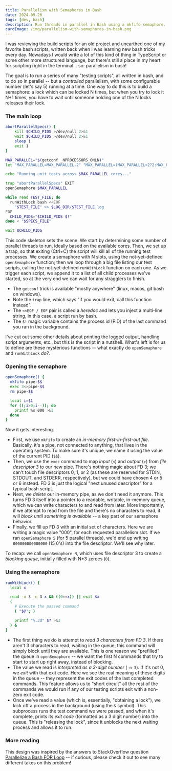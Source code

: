 ```yaml
---
title: Parallelism with Semaphores in Bash
date: 2024-09-26
tags: [dev, bash]
description: Run threads in parallel in Bash using a mkfifo semaphore.
cardImage: /img/parallelism-with-semaphores-in-bash.png
---
```


I was reviewing the build scripts for an old project and unearthed one of my favorite bash scripts, written back when I was learning new bash tricks every day. Nowadays I would write a lot of this kind of thing in TypeScript or some other more structured language, but there's still a place in my heart for scripting right in the terminal... so: parallelism in bash!

The goal is to run a series of many "testing scripts", all written in bash, and to do so in parallel -- but a _controlled_ parallelism, with some configurable number (let's say 5) running at a time. One way to do this is to build a semaphore: a lock which can be locked N times, but when you try to lock it N+1 times, you have to wait until someone holding one of the N locks releases their lock.

### The main loop

```bash
abortParallelSpecs() {
    kill $CHILD_PIDS >/dev/null 2>&1
    wait $CHILD_PIDS >/dev/null 2>&1
    sleep 1
    exit 1
}

MAX_PARALLEL="$(getconf _NPROCESSORS_ONLN)"
let "MAX_PARALLEL=MAX_PARALLEL-2" "MAX_PARALLEL=(MAX_PARALLEL<2?2:MAX_PARALLEL)"

echo "Running unit tests across $MAX_PARALLEL cores..."

trap "abortParallelSpecs" EXIT
openSemaphore $MAX_PARALLEL

while read TEST_FILE; do
  runWithLock bash <<EOF
    "$TEST_FILE" >> $LOG_DIR/$TEST_FILE.log
EOF
  CHILD_PIDS="$CHILD_PIDS $!"
done < "$SPECS_FILE"

wait $CHILD_PIDS
```

This code skeleton sets the scene. We start by determining some number of parallel threads to run, ideally based on the available cores. Then, we set up a trap, so that exiting (Ctrl+C) the script will kill all of the running test processes. We create a semaphore with N slots, using the not-yet-defined `openSemaphore` function; then we loop through a big file listing our test scripts, calling the not-yet-defined `runWithLock` function on each one. As we trigger each script, we append it to a list of all child processes we've started, so at the very end we can wait for any stragglers to finish.

- The `getconf` trick is available "mostly anywhere" (linux, macos, git bash on windows).
- Note the `trap` line, which says "if you would exit, call this function instead".
- The `<<EOF / EOF` pair is called a _heredoc_ and lets you inject a multi-line string, in this case, a script run by bash.
- The `$!` magic variable contains the process id (PID) of the last command you ran in the background.

I've cut out some other details about printing the logged output, handling script arguments, etc., but this is the script in a nutshell. What's left is for us to define are these mysterious functions -- what exactly do `openSemaphore` and `runWithLock` _do?_.

### Opening the semaphore

```bash
openSemaphore() {
  mkfifo pipe-$$
  exec 3<>pipe-$$
  rm pipe-$$

  local i=$1
  for ((;i>0;i--)); do
    printf %s 000 >&3
  done
}
```

Now it gets interesting.

- First, we use `mkfifo` to create an _in-memory first-in-first-out file_. Basically, it's a pipe, not connected to anything, that lives in the operating system. To make sure it's unique, we name it using the value of the current PID (`$$`).
- Then, we use the `exec` command to map _input_ (`<`) and _output_ (`>`) from _file descriptor 3_ to our new pipe. There's nothing magic about FD 3; we can't touch file descriptors 0, 1, or 2 (as these are reserved for STDIN, STDOUT, and STDERR, respectively), but we could have chosen 4 or 5 or 6 instead. FD 3 is just the logical "next unused descriptor" for a typical bash script.
- Next, we _delete_ our in-memory pipe, as we don't need it anymore. This turns FD 3 itself into a pointer to a readable, writable, in-memory queue, which we can write characters to and read from later. More importantly, if we attempt to read from the file and there's no characters to read, it will _block until something is available_ -- a key part of our semaphore behavior.
- Finally, we fill up FD 3 with an initial set of characters. Here we are writing a magic value "000", for each requested parallelism slot. If we ran `openSemaphore 5` (for 5 parallel threads), we'd end up writing `000000000000000` (15 0's) into the file descriptor. We'll see why later.

To recap: we call `openSemaphore N`, which uses file descriptor 3 to create a _blocking queue_, initially filled with N\*3 zeroes (`0`).

### Using the semaphore

```bash
runWithLock() {
  local x

  read -u 3 -n 3 x && ((0==x)) || exit $x
  (
    # Execute the passed command
    ( "$@"; )

    printf "%.3d" $? >&3
  ) &
}
```

- The first thing we do is attempt to _read 3 characters from FD 3_. If there aren't 3 characters to read, waiting in the queue, this command will simply block until they are available. This is one reason we "prefilled" the queue in `openSemaphore` -- we want the first N commands that try to start to start up right away, instead of blocking.
- The value we read is _interpreted as a 3-digit number_ (`-n 3`). If it's not 0, we _exit_ with that exit code. Here we see the real meaning of these digits in the queue -- they represent the exit codes of the last completed commands. This feature allows us to "short circuit" all the rest of the commands we would run if any of our testing scripts exit with a non-zero exit code.
- Once we've read a value (which is, essentially, "obtaining a lock"), we kick off a process in the background (using the `&` symbol). This subprocess runs the test command we were passed, and when it's complete, prints its _exit code_ (formatted as a 3 digit number) into the queue. This is "releasing the lock", since it unblocks the next waiting process and allows it to run.

### More reading

This design was inspired by the answers to StackOverflow question [Parallelize a Bash FOR Loop](https://unix.stackexchange.com/questions/103920/parallelize-a-bash-for-loop) -- if curious, please check it out to see many different takes on this problem!
